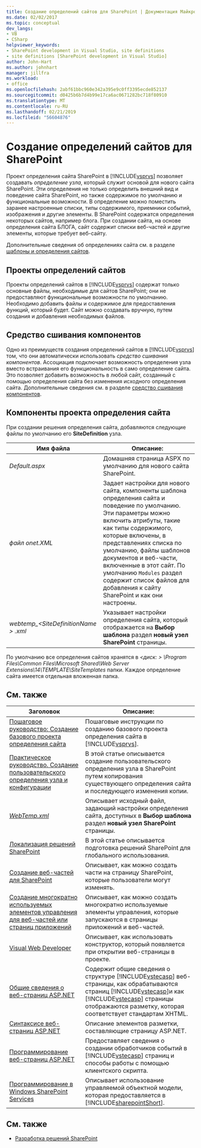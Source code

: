 ```yaml
---
title: Создание определений сайтов для SharePoint | Документация Майкрософт
ms.date: 02/02/2017
ms.topic: conceptual
dev_langs:
- VB
- CSharp
helpviewer_keywords:
- SharePoint development in Visual Studio, site definitions
- site definitions [SharePoint development in Visual Studio]
author: John-Hart
ms.author: johnhart
manager: jillfra
ms.workload:
- office
ms.openlocfilehash: 2abf61bbc960e342a395e9c0ff3395ecde852137
ms.sourcegitcommit: d0425b6b7d4b99e17ca6ac0671282bc718f80910
ms.translationtype: MT
ms.contentlocale: ru-RU
ms.lasthandoff: 02/21/2019
ms.locfileid: "56604876"
---
```

# <a name="create-site-definitions-for-sharepoint"></a>Создание определений сайтов для SharePoint
  Проект определения сайта SharePoint в [!INCLUDE[vsprvs](../sharepoint/includes/vsprvs-md.md)] позволяет создавать *определение узла*, который служит основой для нового сайта SharePoint. Эти определения не только определить внешний вид и поведение сайта SharePoint, но также содержимое по умолчанию и функциональные возможности. В определение можно поместить заранее настроенные списки, типы содержимого, приемники событий, изображения и другие элементы. В SharePoint содержатся определения некоторых сайтов, например блога. При создании сайта, на основе определения сайта БЛОГА, сайт содержит списки веб-частей и другие элементы, которые требует веб-сайту.

 Дополнительные сведения об определениях сайта см. в разделе [шаблоны и определения сайтов](http://go.microsoft.com/fwlink/?LinkId=179134).

## <a name="site-definition-projects"></a>Проекты определений сайтов
 Проекты определений сайтов в [!INCLUDE[vsprvs](../sharepoint/includes/vsprvs-md.md)] содержат только основные файлы, необходимые для сайтов SharePoint; они не предоставляют функциональные возможности по умолчанию. Необходимо добавить файлы и содержимое для предоставления функций, который будет. Сайт можно создавать вручную, путем создания и добавления необходимых файлов.

## <a name="feature-stapling"></a>Средство сшивания компонентов
 Одно из преимуществ создания определений сайтов в [!INCLUDE[vsprvs](../sharepoint/includes/vsprvs-md.md)] том, что они автоматически использовать *средство сшивания компонентов*. Ассоциация подключает возможность определения узла вместо встраивания его функциональность в само определение сайта. Это позволяет добавить возможность в любой сайт, созданный с помощью определения сайта без изменения исходного определения сайта. Дополнительные сведения см. в разделе [средство сшивания компонентов](http://go.microsoft.com/fwlink/?LinkID=119283).

## <a name="site-definition-project-components"></a>Компоненты проекта определения сайта
 При создании решения определения сайта, добавляются следующие файлы по умолчанию его **SiteDefinition** узла.

|Имя файла|Описание:|
|---------------|-----------------|
|*Default.aspx*|Домашняя страница ASPX по умолчанию для нового сайта SharePoint.|
|*файл onet.XML*|Задает настройки для нового сайта, компоненты шаблона определения сайта и поведение по умолчанию. Эти параметры можно включить атрибуты, такие как типы содержимого, которые включены, в представлениях списка по умолчанию, файлы шаблонов документов и веб-части, включенные в этот сайт. По умолчанию `Modules` раздел содержит список файлов для добавления к сайту SharePoint и как они настроены.|
|*webtemp_\<SiteDefinitionName > .xml*|Указывает настройки определения сайта, который отображается на **Выбор шаблона** раздел **новый узел SharePoint** страницы.|

 По умолчанию все определения сайтов хранятся в  *\<диск: > \Program Files\Common Files\Microsoft Shared\Web Server Extensions\14\TEMPLATE\SiteTemplates* папки. Каждое определение сайта имеется отдельная вложенная папка.

## <a name="related-topics"></a>См. также

|Заголовок|Описание:|
|-----------|-----------------|
|[Пошаговое руководство: Создание базового проекта определения сайта](../sharepoint/walkthrough-create-a-basic-site-definition-project.md)|Пошаговые инструкции по созданию базового проекта определения сайта в [!INCLUDE[vsprvs](../sharepoint/includes/vsprvs-md.md)].|
|[Практическое руководство. Создание пользовательского определения узла и конфигурации](http://go.microsoft.com/fwlink/?LinkId=183309)|В этой статье описывается создание пользовательского определения узла в SharePoint путем копирования существующего определения сайта и последующего изменения копии.|
|[*WebTemp.xml*](http://go.microsoft.com/fwlink/?LinkId=183310)|Описывает исходный файл, задающий настройки определения сайта, доступных в **Выбор шаблона** раздел **новый узел SharePoint** страницы.|
|[Локализация решений SharePoint](../sharepoint/localizing-sharepoint-solutions.md)|В этой статье описывается подготовка решений SharePoint для глобального использования.|
|[Создание веб-частей для SharePoint](../sharepoint/creating-web-parts-for-sharepoint.md)|Описывает, как можно создать части на страницу SharePoint, которые пользователи могут изменять.|
|[Создание многократно используемых элементов управления для веб-частей или страниц приложений](../sharepoint/creating-reusable-controls-for-web-parts-or-application-pages.md)|Описывает, как можно создать многократно используемые элементы управления, которые запускаются в страницы приложений и веб-частей.|
|[Visual Web Developer](http://go.microsoft.com/fwlink/?LinkId=178725)|Описывает, как использовать конструктор, который появляется при открытии веб-страницы в проекте.|
|[Общие сведения о веб-страниц ASP.NET](http://go.microsoft.com/fwlink/?LinkId=178726)|Содержит общие сведения о структуре [!INCLUDE[vstecasp](../sharepoint/includes/vstecasp-md.md)] веб-страницы, как обрабатываются страниц [!INCLUDE[vstecasp](../sharepoint/includes/vstecasp-md.md)]и как [!INCLUDE[vstecasp](../sharepoint/includes/vstecasp-md.md)] страницы отображаются разметку, которая соответствует стандартам XHTML.|
|[Синтаксисе веб-страниц ASP.NET](http://go.microsoft.com/fwlink/?LinkId=178727)|Описание элементов разметки, составляющие страницу ASP.NET.|
|[Программирование веб-страниц ASP.NET](http://go.microsoft.com/fwlink/?LinkId=178728)|Предоставляет сведения о создании обработчиков событий в [!INCLUDE[vstecasp](../sharepoint/includes/vstecasp-md.md)] страниц и способы работы с помощью клиентского скрипта.|
|[Программирование в Windows SharePoint Services](http://go.microsoft.com/fwlink/?LinkId=178729)|Описывает использование управляемой объектной модели, которая предоставляется в [!INCLUDE[sharepointShort](../sharepoint/includes/sharepointshort-md.md)].|

## <a name="see-also"></a>См. также
- [Разработка решений SharePoint](../sharepoint/developing-sharepoint-solutions.md)
